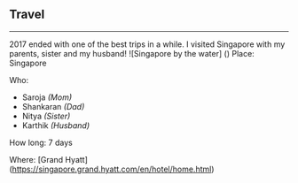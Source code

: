 ## Travel

---

2017 ended with one of the best trips in a while. I visited Singapore with my parents, sister and my husband!
![Singapore by the water]
()
Place: Singapore

Who:
- Saroja _(Mom)_
- Shankaran _(Dad)_
- Nitya _(Sister)_
- Karthik _(Husband)_

How long: 7 days

Where: 
[Grand Hyatt] (https://singapore.grand.hyatt.com/en/hotel/home.html)
